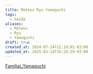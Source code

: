 ```yaml
---
title: Mateus Ryu Yamaguchi
tags:
  - Saída
aliases:
  - Mateus
  - Ryu
  - Yamaguchi
draft: true
created_at: 2024-07-24T12:19:01-03:00
updated_at: 2025-02-14T16:24:29-03:00
---
```


[Familial_Yamaguchi](../../../10/28/atomo/Familial_Yamaguchi.md)